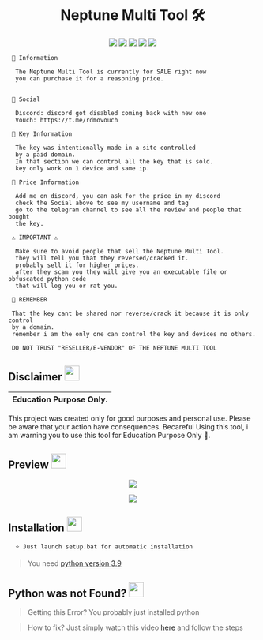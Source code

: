  
<h1 align="center">Neptune Multi Tool 🛠️ </h1>
<p align="center">
  <a href="https://github.com/Rdmo1/DisRo-Multi-Tool/blob/main/LICENSE">
    <img src="https://img.shields.io/badge/License-MIT-important">
  </a>
  <a href="https://www.python.org">
    <img src="https://img.shields.io/badge/Python-3.9-informational.svg">
  </a>
  <a href="https://github.com/AstraaDev/Discord-All-Tools-In-One">
    <img src="https://img.shields.io/badge/covarage-95%25-green">
  </a>
  <a href="https://github.com/AstraaDev">
    <img src="https://img.shields.io/github/repo-size/Rdmo1/Premium-Pack.svg?label=Repo%20size&style=flat-square">
  </a>
  <a href="https://github.com/Rdmo1">
    <img src="https://gpvc.arturio.dev/Rdmo1">
  </a>
</p>

<p align="center">

```
 📌 Information

  The Neptune Multi Tool is currently for SALE right now
  you can purchase it for a reasoning price.
  
  
 📌 Social
  
  Discord: discord got disabled coming back with new one
  Vouch: https://t.me/rdmovouch
  
 📌 Key Information

  The key was intentionally made in a site controlled
  by a paid domain.
  In that section we can control all the key that is sold.
  key only work on 1 device and same ip.
 
 📌 Price Information 
  
  Add me on discord, you can ask for the price in my discord
  check the Social above to see my username and tag
  go to the telegram channel to see all the review and people that bought
  the key.
  
 ⚠️ IMPORTANT ⚠️

  Make sure to avoid people that sell the Neptune Multi Tool.
  they will tell you that they reversed/cracked it.
  probably sell it for higher prices.
  after they scam you they will give you an executable file or obfuscated python code
  that will log you or rat you.

 📣 REMEMBER

 That the key cant be shared nor reverse/crack it because it is only control
 by a domain.
 remember i am the only one can control the key and devices no others.

 DO NOT TRUST "RESELLER/E-VENDOR" OF THE NEPTUNE MULTI TOOL
```
</p>

## Disclaimer  <img src="https://media.giphy.com/media/hvRJCLFzcasrR4ia7z/giphy.gif" width="30px"/>
</h1>

|Education Purpose Only.|
|-------------------------------------------------|
This project was created only for good purposes and personal use.
Please be aware that your action have consequences.
Becareful Using this tool, i am warning you to use this tool for Education Purpose Only 👀.

## Preview  <img src="https://cdn3.emoji.gg/emojis/1676-cameracat.png" width="30px"/>
</h1>


<p align="center">
  <img src="https://media.discordapp.net/attachments/1006899534078685254/1032904143624491078/unknown.png">
</p>



<p align="center">
  <img src="https://cdn.discordapp.com/attachments/1052511668585902080/1057544397425745980/pixel-jeff-christmas.gif">
</p>

## Installation <img src="https://cdn3.emoji.gg/emojis/7277_green_flame.gif" width="30px"/>

<p align="center">

```
  ⭐ Just launch setup.bat for automatic installation
```
</p>

> You need [python version 3.9](https://www.python.org/downloads/release/python-397/)

## Python was not Found? <img src="https://cdn3.emoji.gg/emojis/7277_green_flame.gif" width="30px"/>
</h1>

> Getting this Error? You probably just installed python

> How to fix? Just simply watch this video [here](https://youtu.be/uBnbVqUmZaQ) and follow the steps 
